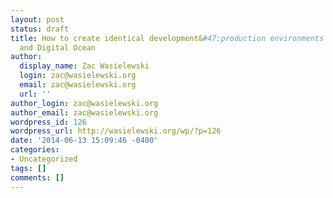 ```yaml
---
layout: post
status: draft
title: How to create identical development&#47;production environments with Vagrant
  and Digital Ocean
author:
  display_name: Zac Wasielewski
  login: zac@wasielewski.org
  email: zac@wasielewski.org
  url: ''
author_login: zac@wasielewski.org
author_email: zac@wasielewski.org
wordpress_id: 126
wordpress_url: http://wasielewski.org/wp/?p=126
date: '2014-06-13 15:09:46 -0400'
categories:
- Uncategorized
tags: []
comments: []
---
```


